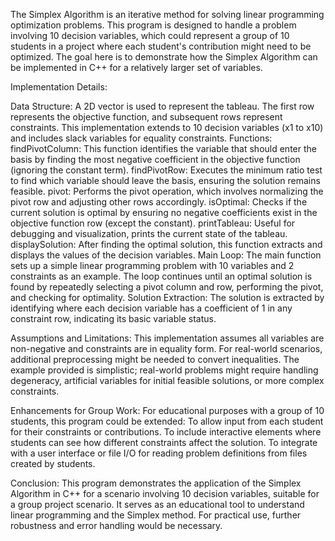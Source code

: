 
The Simplex Algorithm is an iterative method for solving linear programming optimization problems. This program is designed to handle a problem involving 10 decision variables, which could represent a group of 10 students in a project where each student's contribution might need to be optimized. The goal here is to demonstrate how the Simplex Algorithm can be implemented in C++ for a relatively larger set of variables.

Implementation Details:

Data Structure:
A 2D vector is used to represent the tableau. The first row represents the objective function, and subsequent rows represent constraints. This implementation extends to 10 decision variables (x1 to x10) and includes slack variables for equality constraints.
Functions:
findPivotColumn: This function identifies the variable that should enter the basis by finding the most negative coefficient in the objective function (ignoring the constant term).
findPivotRow: Executes the minimum ratio test to find which variable should leave the basis, ensuring the solution remains feasible.
pivot: Performs the pivot operation, which involves normalizing the pivot row and adjusting other rows accordingly.
isOptimal: Checks if the current solution is optimal by ensuring no negative coefficients exist in the objective function row (except the constant).
printTableau: Useful for debugging and visualization, prints the current state of the tableau.
displaySolution: After finding the optimal solution, this function extracts and displays the values of the decision variables.
Main Loop:
The main function sets up a simple linear programming problem with 10 variables and 2 constraints as an example. The loop continues until an optimal solution is found by repeatedly selecting a pivot column and row, performing the pivot, and checking for optimality.
Solution Extraction:
The solution is extracted by identifying where each decision variable has a coefficient of 1 in any constraint row, indicating its basic variable status.

Assumptions and Limitations:
This implementation assumes all variables are non-negative and constraints are in equality form. For real-world scenarios, additional preprocessing might be needed to convert inequalities.
The example provided is simplistic; real-world problems might require handling degeneracy, artificial variables for initial feasible solutions, or more complex constraints.

Enhancements for Group Work:
For educational purposes with a group of 10 students, this program could be extended:
To allow input from each student for their constraints or contributions.
To include interactive elements where students can see how different constraints affect the solution.
To integrate with a user interface or file I/O for reading problem definitions from files created by students.

Conclusion:
This program demonstrates the application of the Simplex Algorithm in C++ for a scenario involving 10 decision variables, suitable for a group project scenario. It serves as an educational tool to understand linear programming and the Simplex method. For practical use, further robustness and error handling would be necessary.
